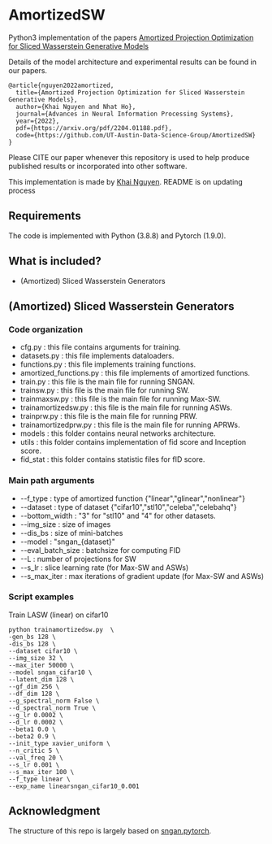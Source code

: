 # AmortizedSW

Python3 implementation of the papers [Amortized Projection Optimization for Sliced Wasserstein Generative Models](https://arxiv.org/abs/2203.13417)

Details of the model architecture and experimental results can be found in our papers.

```
@article{nguyen2022amortized,
  title={Amortized Projection Optimization for Sliced Wasserstein Generative Models},
  author={Khai Nguyen and Nhat Ho},
  journal={Advances in Neural Information Processing Systems},
  year={2022},
  pdf={https://arxiv.org/pdf/2204.01188.pdf},
  code={https://github.com/UT-Austin-Data-Science-Group/AmortizedSW}
}
```
Please CITE our paper whenever this repository is used to help produce published results or incorporated into other software.

This implementation is made by [Khai Nguyen](https://khainb.github.io). README is on updating process

## Requirements
The code is implemented with Python (3.8.8) and Pytorch (1.9.0).

## What is included?
* (Amortized) Sliced Wasserstein Generators

## (Amortized) Sliced Wasserstein Generators
### Code organization
* cfg.py : this file contains arguments for training.
* datasets.py : this file implements dataloaders.
* functions.py : this file implements training functions.
* amortized_functions.py : this file implements of amortized functions.
* train.py : this file is the main file for running SNGAN.
* trainsw.py : this file is the main file for running SW.
* trainmaxsw.py : this file is the main file for running Max-SW.
* trainamortizedsw.py : this file is the main file for running ASWs.
* trainprw.py : this file is the main file for running PRW.
* trainamortizedprw.py : this file is the main file for running APRWs.
* models : this folder contains neural networks architecture.
* utils : this folder contains implementation of fid score and Inception score.
* fid_stat : this folder contains statistic files for fID score.
### Main path arguments
* --f_type : type of amortized function {"linear","glinear","nonlinear"}
* --dataset : type of dataset {"cifar10","stl10","celeba","celebahq"}
* --bottom_width : "3" for "stl10" and "4" for other datasets.
* --img_size : size of images
* --dis_bs : size of mini-batches
* --model : "sngan_{dataset}"
* --eval_batch_size : batchsize for computing FID
* --L : number of projections for SW
* --s_lr : slice learning rate (for Max-SW and ASWs)
* --s_max_iter : max iterations of gradient update (for Max-SW and ASWs)
### Script examples
Train LASW (linear) on cifar10
```
python trainamortizedsw.py  \
-gen_bs 128 \
-dis_bs 128 \
--dataset cifar10 \
--img_size 32 \
--max_iter 50000 \
--model sngan_cifar10 \
--latent_dim 128 \
--gf_dim 256 \
--df_dim 128 \
--g_spectral_norm False \
--d_spectral_norm True \
--g_lr 0.0002 \
--d_lr 0.0002 \
--beta1 0.0 \
--beta2 0.9 \
--init_type xavier_uniform \
--n_critic 5 \
--val_freq 20 \
--s_lr 0.001 \
--s_max_iter 100 \
--f_type linear \
--exp_name linearsngan_cifar10_0.001
```

## Acknowledgment
The structure of this repo is largely based on [sngan.pytorch](https://github.com/GongXinyuu/sngan.pytorch).